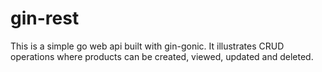 # gin-rest 
This is a simple go web api built with gin-gonic. 
It illustrates CRUD operations where products can be created, viewed, updated and deleted. 
